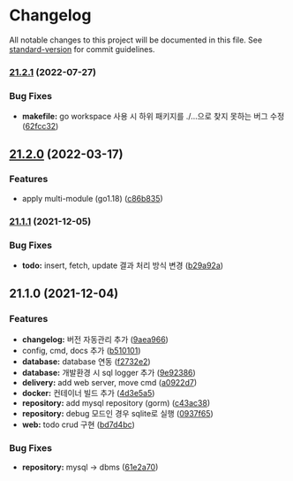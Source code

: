 # Changelog

All notable changes to this project will be documented in this file. See [standard-version](https://github.com/conventional-changelog/standard-version) for commit guidelines.

### [21.2.1](https://github.com/mcauto/todolist-api/compare/v21.2.0...v21.2.1) (2022-07-27)


### Bug Fixes

* **makefile:** go workspace 사용 시 하위 패키지를 ./...으로 찾지 못하는 버그 수정 ([62fcc32](https://github.com/mcauto/todolist-api/commit/62fcc323dbc6058896b038a4f817f040e32eb556))

## [21.2.0](https://github.com/mcauto/todolist-api/compare/v21.1.1...v21.2.0) (2022-03-17)


### Features

* apply multi-module (go1.18) ([c86b835](https://github.com/mcauto/todolist-api/commit/c86b835ac945277bd1bd6eacda767c31e52bd6c5))

### [21.1.1](https://github.com/mcauto/todolist-api/compare/v21.1.0...v21.1.1) (2021-12-05)


### Bug Fixes

* **todo:** insert, fetch, update 결과 처리 방식 변경 ([b29a92a](https://github.com/mcauto/todolist-api/commit/b29a92abf33262459cee7c20416fa5a2d3230a01))

## 21.1.0 (2021-12-04)


### Features

* **changelog:** 버전 자동관리 추가 ([9aea966](https://github.com/mcauto/todolist-api/commit/9aea966207e5b341a946b71d633fbe72b47f8bec))
* config, cmd, docs 추가 ([b510101](https://github.com/mcauto/todolist-api/commit/b5101015c4838d6f9bcafc365eaf061cae4bc3f1))
* **database:** database 연동 ([f2732e2](https://github.com/mcauto/todolist-api/commit/f2732e287f50406999d14c05b0968ee4675b2afd))
* **database:** 개발환경 시 sql logger 추가 ([9e92386](https://github.com/mcauto/todolist-api/commit/9e92386e7f0fc37f1ca9a25c6d408d0a6a1a3505))
* **delivery:** add web server, move cmd ([a0922d7](https://github.com/mcauto/todolist-api/commit/a0922d76b2dfff47a7e0784ac39d5be9a1286487))
* **docker:** 컨테이너 빌드 추가 ([4d3e5a5](https://github.com/mcauto/todolist-api/commit/4d3e5a5ae36487bc67245a65f1f46e3d981f3a81))
* **repository:** add mysql repository (gorm) ([c43ac38](https://github.com/mcauto/todolist-api/commit/c43ac389a4dc5efaf6f991e16ca9885d8bd8ec98))
* **repository:** debug 모드인 경우 sqlite로 실행 ([0937f65](https://github.com/mcauto/todolist-api/commit/0937f651e9223d3b8f19254749090626493c3c0e))
* **web:** todo crud 구현 ([bd7d4bc](https://github.com/mcauto/todolist-api/commit/bd7d4bc641093c7722220f36516c2b37194436e9))


### Bug Fixes

* **repository:** mysql -> dbms ([61e2a70](https://github.com/mcauto/todolist-api/commit/61e2a7089d91c58a2baa36a88d5720b613d5a194))
